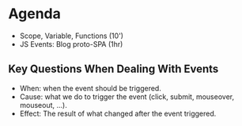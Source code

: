 # Agenda

- Scope, Variable, Functions (10')
- JS Events: Blog proto-SPA (1hr)

## Key Questions When Dealing With Events

- When: when the event should be triggered.
- Cause: what we do to trigger the event (click, submit, mouseover, mouseout, ...).
- Effect: The result of what changed after the event triggered.
